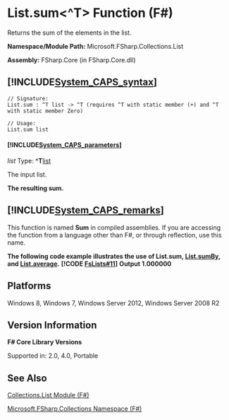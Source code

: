 # List.sum<^T> Function (F#)

Returns the sum of the elements in the list.

**Namespace/Module Path:** Microsoft.FSharp.Collections.List

**Assembly:** FSharp.Core (in FSharp.Core.dll)


## [!INCLUDE[System_CAPS_syntax](//System/Token/System_CAPS_syntax_md.md)]

```
// Signature:
List.sum : ^T list -> ^T (requires ^T with static member (+) and ^T with static member Zero)

// Usage:
List.sum list
```

#### [!INCLUDE[System_CAPS_parameters](//System/Token/System_CAPS_parameters_md.md)]
*list*
Type: **^T**[list](http://msdn.microsoft.com/en-us/library/c627b668-477b-4409-91ed-06d7f1b3e4a7)


The input list.



**The resulting sum.**
## [!INCLUDE[System_CAPS_remarks](//System/Token/System_CAPS_remarks_md.md)]
This function is named **Sum** in compiled assemblies. If you are accessing the function from a language other than F#, or through reflection, use this name.

**The following code example illustrates the use of List.sum, [List.sumBy](http://msdn.microsoft.com/en-us/library/b7623389-0fe1-4762-9c67-51079903ab7d), and [List.average](http://msdn.microsoft.com/en-us/library/2b9a627b-106d-4548-8c4c-ab5058b8f8e1).**
**[!CODE [FsLists#11](../CodeSnippet/VS_Snippets_Fsharp/fslists/FSharp/fs/program.fs#11)]**
**Output**
**1.000000**
## Platforms
Windows 8, Windows 7, Windows Server 2012, Windows Server 2008 R2


## Version Information
**F# Core Library Versions**

Supported in: 2.0, 4.0, Portable




## See Also
[Collections.List Module &#40;F&#35;&#41;](Collections.List+Module+28%F%2329%.md)

[Microsoft.FSharp.Collections Namespace &#40;F&#35;&#41;](Microsoft.FSharp.Collections+Namespace+28%F%2329%.md)

